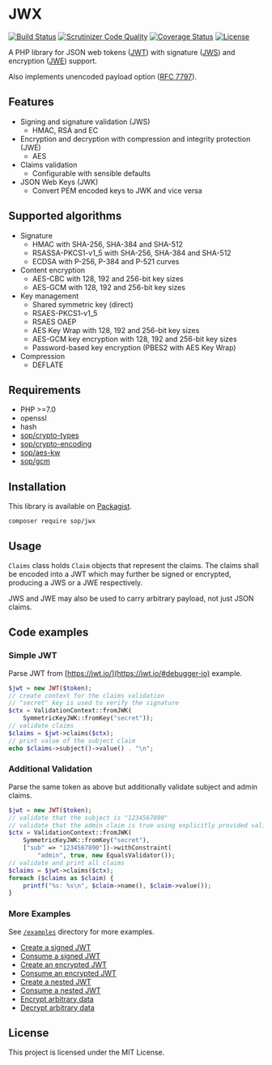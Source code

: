 # JWX

[![Build Status](https://travis-ci.org/sop/jwx.svg?branch=php70)](https://travis-ci.org/sop/jwx)
[![Scrutinizer Code Quality](https://scrutinizer-ci.com/g/sop/jwx/badges/quality-score.png?b=php70)](https://scrutinizer-ci.com/g/sop/jwx/?branch=php70)
[![Coverage Status](https://coveralls.io/repos/github/sop/jwx/badge.svg?branch=php70)](https://coveralls.io/github/sop/jwx?branch=php70)
[![License](https://poser.pugx.org/sop/jwx/license)](https://github.com/sop/jwx/blob/php70/LICENSE)

A PHP library for JSON web tokens
([JWT](https://tools.ietf.org/html/rfc7519))
with signature
([JWS](https://tools.ietf.org/html/rfc7515))
and encryption
([JWE](https://tools.ietf.org/html/rfc7516)) support.

Also implements unencoded payload option
([RFC 7797](https://tools.ietf.org/html/rfc7797)).

## Features

- Signing and signature validation (JWS)
  - HMAC, RSA and EC
- Encryption and decryption with compression and integrity protection (JWE)
  - AES
- Claims validation
  - Configurable with sensible defaults
- JSON Web Keys (JWK)
  - Convert PEM encoded keys to JWK and vice versa

## Supported algorithms

- Signature
  - HMAC with SHA-256, SHA-384 and SHA-512
  - RSASSA-PKCS1-v1_5 with SHA-256, SHA-384 and SHA-512
  - ECDSA with P-256, P-384 and P-521 curves
- Content encryption
  - AES-CBC with 128, 192 and 256-bit key sizes
  - AES-GCM with 128, 192 and 256-bit key sizes
- Key management
  - Shared symmetric key (direct)
  - RSAES-PKCS1-v1_5
  - RSAES OAEP
  - AES Key Wrap with 128, 192 and 256-bit key sizes
  - AES-GCM key encryption with 128, 192 and 256-bit key sizes
  - Password-based key encryption (PBES2 with AES Key Wrap)
- Compression
  - DEFLATE

## Requirements

- PHP >=7.0
- openssl
- hash
- [sop/crypto-types](https://github.com/sop/crypto-types)
- [sop/crypto-encoding](https://github.com/sop/crypto-encoding)
- [sop/aes-kw](https://github.com/sop/aes-kw)
- [sop/gcm](https://github.com/sop/gcm)

## Installation

This library is available on
[Packagist](https://packagist.org/packages/sop/jwx).

    composer require sop/jwx

## Usage

`Claims` class holds `Claim` objects that represent the claims.
The claims shall be encoded into a JWT which may further be
signed or encrypted, producing a JWS or a JWE respectively.

JWS and JWE may also be used to carry arbitrary payload, not just JSON claims.

## Code examples

### Simple JWT

Parse JWT from [https://jwt.io/](https://jwt.io/#debugger-io) example.

```php
$jwt = new JWT($token);
// create context for the claims validation
// "secret" key is used to verify the signature
$ctx = ValidationContext::fromJWK(
    SymmetricKeyJWK::fromKey("secret"));
// validate claims
$claims = $jwt->claims($ctx);
// print value of the subject claim
echo $claims->subject()->value() . "\n";
```

### Additional Validation

Parse the same token as above but additionally validate subject and admin claims.

```php
$jwt = new JWT($token);
// validate that the subject is "1234567890"
// validate that the admin claim is true using explicitly provided validator
$ctx = ValidationContext::fromJWK(
    SymmetricKeyJWK::fromKey("secret"),
    ["sub" => "1234567890"])->withConstraint(
        "admin", true, new EqualsValidator());
// validate and print all claims
$claims = $jwt->claims($ctx);
foreach ($claims as $claim) {
    printf("%s: %s\n", $claim->name(), $claim->value());
}
```

### More Examples

See [`/examples`](https://github.com/sop/jwx/tree/php70/examples)
directory for more examples.

- [Create a signed JWT](https://github.com/sop/jwx/blob/php70/examples/jws-create.php)
- [Consume a signed JWT](https://github.com/sop/jwx/blob/php70/examples/jws-consume.php)
- [Create an encrypted JWT](https://github.com/sop/jwx/blob/php70/examples/jwe-create.php)
- [Consume an encrypted JWT](https://github.com/sop/jwx/blob/php70/examples/jwe-consume.php)
- [Create a nested JWT](https://github.com/sop/jwx/blob/php70/examples/nested-create.php)
- [Consume a nested JWT](https://github.com/sop/jwx/blob/php70/examples/nested-consume.php)
- [Encrypt arbitrary data](https://github.com/sop/jwx/blob/php70/examples/arbitrary-encrypt.php)
- [Decrypt arbitrary data](https://github.com/sop/jwx/blob/php70/examples/arbitrary-decrypt.php)

## License

This project is licensed under the MIT License.
